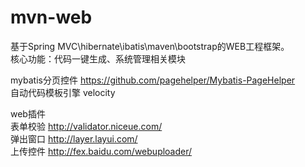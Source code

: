 # mvn-web
基于Spring MVC\hibernate\ibatis\maven\bootstrap的WEB工程框架。 <br/>
核心功能：代码一键生成、系统管理相关模块 <br/>

mybatis分页控件 https://github.com/pagehelper/Mybatis-PageHelper <br/>
自动代码模板引擎 velocity <br/>

web插件 <br/>
表单校验 http://validator.niceue.com/ <br/>
弹出窗口 http://layer.layui.com/ <br/>
上传控件 http://fex.baidu.com/webuploader/ <br/>

